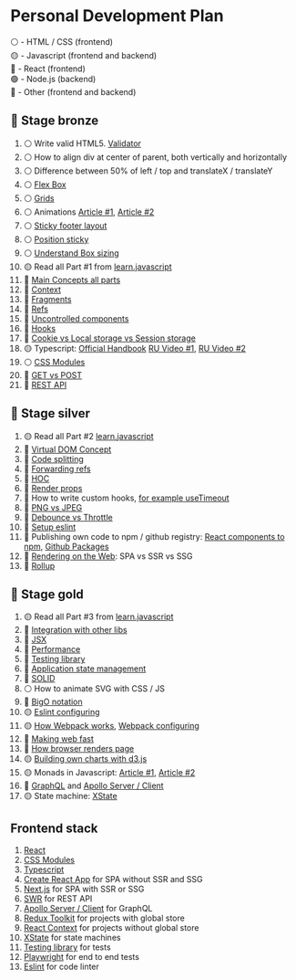 # Personal Development Plan

⚪️ - HTML / CSS (frontend)  
🟡 - Javascript (frontend and backend)  
🔵 - React (frontend)  
🟢 - Node.js (backend)   
🔴 - Other (frontend and backend)

## 🥉 Stage bronze 

1. ⚪️ Write valid HTML5. [Validator](https://validator.w3.org/)
2. ⚪️ How to align div at center of parent, both vertically and horizontally
3. ⚪️ Difference between 50% of left / top and translateX / translateY
4. ⚪️ [Flex Box](https://css-tricks.com/snippets/css/a-guide-to-flexbox/)
5. ⚪️ [Grids](https://css-tricks.com/snippets/css/complete-guide-grid/)
6. ⚪️ Animations [Article #1](https://developer.mozilla.org/en-US/docs/Web/CSS/CSS_Animations/Using_CSS_animations), [Article #2](https://thoughtbot.com/blog/css-animation-for-beginners)
7. ⚪️ [Sticky footer layout](https://developer.mozilla.org/en-US/docs/Web/CSS/Layout_cookbook/Sticky_footers)
8. ⚪️ [Position sticky](https://medium.com/web-standards/sticky-bc7ff7088693)
9. ⚪️ [Understand Box sizing](https://developer.mozilla.org/en-US/docs/Web/CSS/box-sizing)
10. 🟡 Read all Part #1 from [learn.javascript](https://learn.javascript.ru/)
11. 🔵 [Main Concepts all parts](https://reactjs.org/docs/hello-world.html)
12. 🔵 [Context](https://reactjs.org/docs/context.html)
13. 🔵 [Fragments](https://reactjs.org/docs/fragments.html)
14. 🔵 [Refs](https://reactjs.org/docs/refs-and-the-dom.html)
15. 🔵 [Uncontrolled components](https://reactjs.org/docs/uncontrolled-components.html)
16. 🔵 [Hooks](https://reactjs.org/docs/hooks-intro.html)
17. 🔴 [Cookie vs Local storage vs Session storage](https://dev.to/sidbhanushali/cookies-vs-session-vs-local-storage-22ja)
18. 🟡 Typescript: [Official Handbook](https://www.typescriptlang.org/docs/handbook/2/basic-types.html) [RU Video #1](https://www.youtube.com/watch?v=nyIpDs2DJ_c), [RU Video #2](https://www.youtube.com/watch?v=7NU6K4170As)
19. ⚪️ [CSS Modules](https://github.com/css-modules/css-modules)
10. 🔴 [GET vs POST](https://javascript.plainenglish.io/get-vs-post-are-you-confident-about-the-differences-189562fac0a7)
21. 🔴 [REST API](https://restfulapi.net/)

## 🥈 Stage silver

1. 🟡 Read all Part #2 [learn.javascript](https://learn.javascript.ru/)
2. 🔵 [Virtual DOM Concept](https://reactjs.org/docs/faq-internals.html)
3. 🔵 [Code splitting](https://reactjs.org/docs/code-splitting.html)
4. 🔵 [Forwarding refs](https://reactjs.org/docs/forwarding-refs.html)
5. 🔵 [HOC](https://reactjs.org/docs/higher-order-components.html)
6. 🔵 [Render props](https://reactjs.org/docs/render-props.html)
7. 🔵 How to write custom hooks, [for example useTimeout](https://www.30secondsofcode.org/react/s/use-timeout)
8. 🔴 [PNG vs JPEG](https://web.dev/choose-the-right-image-format/)
9. 🔴 [Debounce vs Throttle](https://css-tricks.com/debouncing-throttling-explained-examples/)
10. 🔴 [Setup eslint](https://eslint.org/docs/user-guide/getting-started)
11. 🔴 Publishing own code to npm / github registry: [React components to npm](https://blog.logrocket.com/the-complete-guide-to-publishing-a-react-package-to-npm/), [Github Packages](https://docs.github.com/en/packages/learn-github-packages/introduction-to-github-packages)
12. 🔴 [Rendering on the Web](https://developers.google.com/web/updates/2019/02/rendering-on-the-web): SPA vs SSR vs SSG
13. 🔴 [Rollup](https://rollupjs.org/guide/en/)

## 🥇 Stage gold

1. 🟡 Read all Part #3 from [learn.javascript](https://learn.javascript.ru/)
2. 🔵 [Integration with other libs](https://reactjs.org/docs/integrating-with-other-libraries.html)
3. 🔵 [JSX](https://reactjs.org/docs/jsx-in-depth.html)
4. 🔵 [Performance](https://reactjs.org/docs/optimizing-performance.html)
5. 🔵 [Testing library](https://testing-library.com/docs/react-testing-library/intro/)
6. 🔵 [Application state management](https://kentcdodds.com/blog/application-state-management-with-react)
7. 🔴 [SOLID](https://habr.com/ru/company/productivity_inside/blog/505430/)
8. ⚪️ How to animate SVG with CSS / JS
9. 🔴 [BigO notation](https://dou.ua/lenta/articles/what-you-should-know-about-algorithms/)
10. 🟡 [Eslint configuring](https://eslint.org/docs/user-guide/configuring/)
11. 🟡 [How Webpack works](https://webpack.js.org/concepts/), [Webpack configuring](https://webpack.js.org/configuration/)
12. 🔴 [Making web fast](https://web.dev/fast/)
13. 🔴 [How browser renders page](https://medium.com/jspoint/how-the-browser-renders-a-web-page-dom-cssom-and-rendering-df10531c9969)
14. 🟡 [Building own charts with d3.js](https://observablehq.com/@d3/learn-d3)
15. 🟡 Monads in Javascript: [Article #1](https://dev.to/rgeraldporter/building-expressive-monads-in-javascript-introduction-23b), [Article #2](https://jrsinclair.com/articles/2016/marvellously-mysterious-javascript-maybe-monad/)
16. 🔴 [GraphQL](https://graphql.org/) and [Apollo Server / Client](https://www.apollographql.com/)
17. 🟡 State machine: [XState](https://xstate.js.org/)

## Frontend stack

1. [React](https://reactjs.org/)
2. [CSS Modules](https://github.com/css-modules/css-modules)
3. [Typescript](https://www.typescriptlang.org/)
4. [Create React App](https://github.com/facebook/create-react-app) for SPA without SSR and SSG
5. [Next.js](https://nextjs.org/) for SPA with SSR or SSG
6. [SWR](https://swr.vercel.app/) for REST API
7. [Apollo Server / Client](https://www.apollographql.com/) for GraphQL
8. [Redux Toolkit](https://redux-toolkit.js.org/) for projects with global store
9. [React Context](https://reactjs.org/docs/context.html) for projects without global store
10. [XState](https://xstate.js.org/) for state machines
11. [Testing library](https://testing-library.com/docs/react-testing-library/intro/) for tests
12. [Playwright](https://playwright.dev/) for end to end tests
13. [Eslint](https://eslint.org/) for code linter
